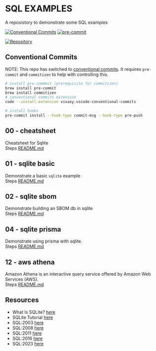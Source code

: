 # SQL EXAMPLES

A reposistory to demonstrate some SQL examples

[![Conventional Commits](https://img.shields.io/badge/Conventional%20Commits-1.0.0-%23FE5196?logo=conventionalcommits&logoColor=white)](https://conventionalcommits.org) [![pre-commit](https://img.shields.io/badge/pre--commit-enabled-brightgreen?logo=pre-commit)](https://github.com/pre-commit/pre-commit)  

[![Repository](https://skillicons.dev/icons?i=bash,linux)](https://skillicons.dev)

## Conventional Commits

NOTE: This repo has switched to [conventional commits](https://www.conventionalcommits.org/en/v1.0.0). It requires `pre-commit` and `commitizen` to help with controlling this.  

```sh
# install pre-commmit (prerequisite for commitizen)
brew install pre-commit
brew install commitizen
# conventional commits extension
code --install-extension vivaxy.vscode-conventional-commits

# install hooks
pre-commit install --hook-type commit-msg --hook-type pre-push
```

## 00 - cheatsheet

Cheatsheet for Sqlite  
Steps [README.md](./00_cheatsheet/README.md)  

## 01 - sqlite basic

Demonstrate a basic `sqlite` example  
Steps [README.md](./01_sqlite_basic/README.md)  

## 02 - sqlite sbom

Demonstrate building an SBOM db in sqlite  
Steps [README.md](./02_sqlite_sbom/README.md)  

## 04 - sqlite prisma

Demonstrate using prisma with sqlite.  
Steps [README.md](./04_sqlite_prisma/README.md)  

## 12 - aws athena

Amazon Athena is an interactive query service offered by Amazon Web Services (AWS).  
Steps [README.md](./12_athena/README.md)  

## Resources

* What Is SQLite? [here](https://sqlite.org/index.html)
* SQLite Tutorial [here](https://www.sqlitetutorial.net/)
* SQL:2003 [here](https://en.wikipedia.org/wiki/SQL:2003)
* SQL:2008 [here](https://en.wikipedia.org/wiki/SQL:2008)
* SQL:2011 [here](https://en.wikipedia.org/wiki/SQL:2011)
* SQL:2016 [here](https://en.wikipedia.org/wiki/SQL:2016)
* SQL:2023 [here](https://en.wikipedia.org/wiki/SQL:2023)
